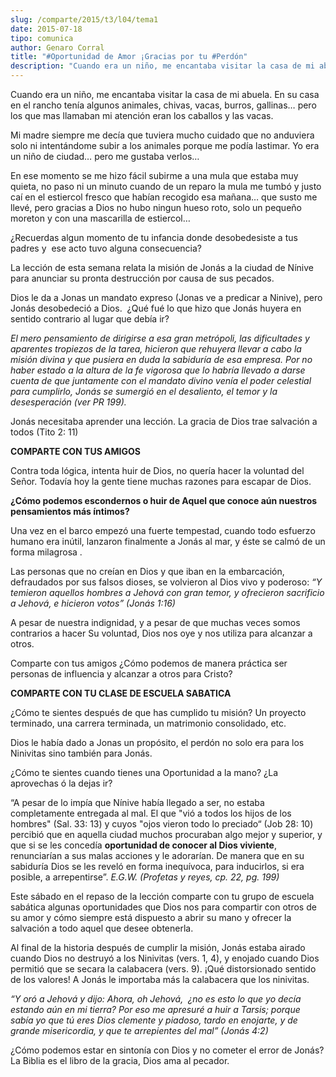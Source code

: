 ```yaml
---
slug: /comparte/2015/t3/l04/tema1
date: 2015-07-18
tipo: comunica
author: Genaro Corral
title: "#Oportunidad de Amor ¡Gracias por tu #Perdón"
description: "Cuando era un niño, me encantaba visitar la casa de mi abuela. En su casa en el  rancho tenía algunos animales, chivas, vacas, burros, gallinas… pero los que  mas llamaban mi atención eran los caballos y las vacas. Mi madre siempre me  decía que tuviera mucho cuidado que no an..."
---
```


Cuando era un niño, me encantaba visitar la casa de mi abuela. En su casa en el rancho tenía algunos animales, chivas, vacas, burros, gallinas… pero los que mas llamaban mi atención eran los caballos y las vacas.

Mi madre siempre me decía que tuviera mucho cuidado que no anduviera solo ni intentándome subir a los animales porque me podía lastimar. Yo era un niño de ciudad… pero me gustaba verlos…

En ese momento se me hizo fácil subirme a una mula que estaba muy quieta, no paso ni un minuto cuando de un reparo la mula me tumbó y justo caí en el estiercol fresco que habían recogido esa mañana… que susto me llevé, pero gracias a Dios no hubo ningun hueso roto, solo un pequeño moreton y con una mascarilla de estiercol…

¿Recuerdas algun momento de tu infancia donde desobedesiste a tus padres y  ese acto tuvo alguna consecuencia?

La lección de esta semana relata la misión de Jonás a la ciudad de Nínive para anunciar su pronta destrucción por causa de sus pecados.

Dios le da a Jonas un mandato expreso (Jonas ve a predicar a Ninive), pero Jonás desobedeció a Dios.  ¿Qué fué lo que hizo que Jonás huyera en sentido contrario al lugar que debía ir?

_El mero pensamiento de dirigirse a esa gran metrópoli, las dificultades y aparentes tropiezos de la tarea, hicieron que rehuyera llevar a cabo la misión divina y que pusiera en duda la sabiduría de esa empresa. Por no haber estado a la altura de la fe vigorosa que lo habría llevado a darse cuenta de que juntamente con el mandato divino venía el poder celestial para cumplirlo, Jonás se sumergió en el desaliento, el temor y la desesperación (ver PR 199)._

Jonás necesitaba aprender una lección. La gracia de Dios trae salvación a todos (Tito 2: 11)

**COMPARTE CON TUS AMIGOS**

Contra toda lógica, intenta huir de Dios, no quería hacer la voluntad del Señor. Todavía hoy la gente tiene muchas razones para escapar de Dios.

**¿Cómo podemos escondernos o huir de Aquel que conoce aún nuestros pensamientos más íntimos?**

Una vez en el barco empezó una fuerte tempestad, cuando todo esfuerzo humano era inútil, lanzaron finalmente a Jonás al mar, y éste se calmó de un forma milagrosa .

Las personas que no creían en Dios y que iban en la embarcación, defraudados por sus falsos dioses, se volvieron al Dios vivo y poderoso: _“Y temieron aquellos hombres a Jehová con gran temor, y ofrecieron sacrificio a Jehová, e hicieron votos” (Jonás 1:16)_

A pesar de nuestra indignidad, y a pesar de que muchas veces somos contrarios a hacer Su voluntad, Dios nos oye y nos utiliza para alcanzar a otros.

Comparte con tus amigos ¿Cómo podemos de manera práctica ser personas de influencia y alcanzar a otros para Cristo?

**COMPARTE CON TU CLASE DE ESCUELA SABATICA**

¿Cómo te sientes después de que has cumplido tu misión? Un proyecto terminado, una carrera terminada, un matrimonio consolidado, etc.

Dios le había dado a Jonas un propósito, el perdón no solo era para los Ninivitas sino también para Jonás.

¿Cómo te sientes cuando tienes una Oportunidad a la mano? ¿La aprovechas ó la dejas ir?

“A pesar de lo impía que Nínive había llegado a ser, no estaba completamente entregada al mal. El que "vió a todos los hijos de los hombres" (Sal. 33: 13) y cuyos "ojos vieron todo lo preciado“ (Job 28: 10) percibió que en aquella ciudad muchos procuraban algo mejor y superior, y que si se les concedía **oportunidad de conocer al Dios viviente**, renunciarían a sus malas acciones y le adorarían. De manera que en su sabiduría Dios se les reveló en forma inequívoca, para inducirlos, si era posible, a arrepentirse”. _E.G.W. (Profetas y reyes, cp. 22, pg. 199)_

Este sábado en el repaso de la lección comparte con tu grupo de escuela sabática algunas oportunidades que Dios nos para compartir con otros de su amor y cómo siempre está dispuesto a abrir su mano y ofrecer la salvación a todo aquel que desee obtenerla.

Al final de la historia después de cumplir la misión, Jonás estaba airado cuando Dios no destruyó a los Ninivitas (vers. 1, 4), y enojado cuando Dios permitió que se secara la calabacera (vers. 9). ¡Qué distorsionado sentido de los valores! A Jonás le importaba más la calabacera que los ninivitas.

_“Y oró a Jehová y dijo: Ahora, oh Jehová,  ¿no es esto lo que yo decía estando aún en mi tierra? Por eso me apresuré a huir a Tarsis; porque sabía yo que tú eres Dios clemente y piadoso, tardo en enojarte, y de grande misericordia, y que te arrepientes del mal” (Jonás 4:2)_

¿Cómo podemos estar en sintonía con Dios y no cometer el error de Jonás? La Biblia es el libro de la gracia, Dios ama al pecador.
